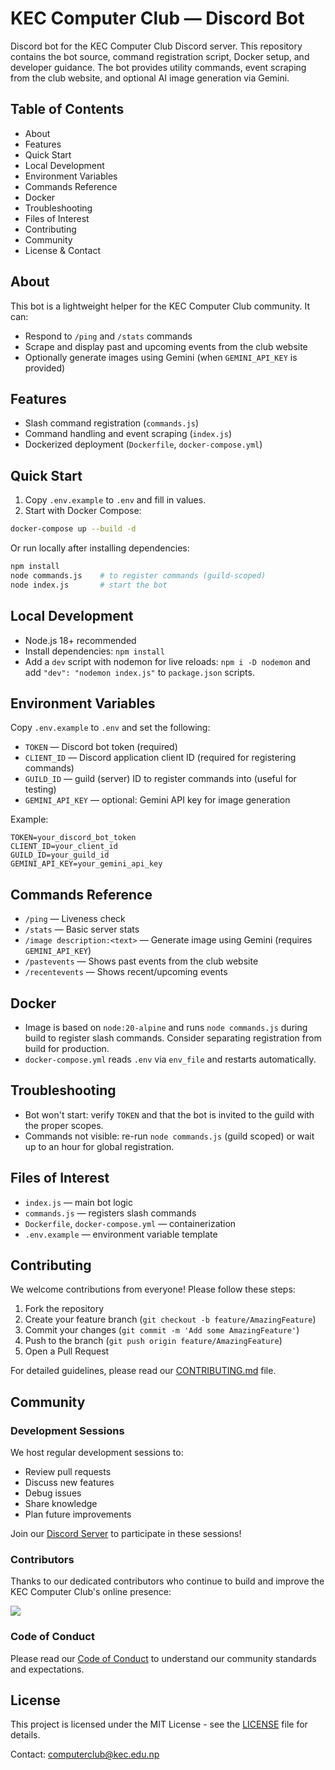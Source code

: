 # KEC Computer Club — Discord Bot

Discord bot for the KEC Computer Club Discord server. This repository contains the bot source, command registration script, Docker setup, and developer guidance. The bot provides utility commands, event scraping from the club website, and optional AI image generation via Gemini.

## Table of Contents

- About
- Features
- Quick Start
- Local Development
- Environment Variables
- Commands Reference
- Docker
- Troubleshooting
- Files of Interest
- Contributing
- Community
- License & Contact

## About

This bot is a lightweight helper for the KEC Computer Club community. It can:

- Respond to `/ping` and `/stats` commands
- Scrape and display past and upcoming events from the club website
- Optionally generate images using Gemini (when `GEMINI_API_KEY` is provided)

## Features

- Slash command registration (`commands.js`)
- Command handling and event scraping (`index.js`)
- Dockerized deployment (`Dockerfile`, `docker-compose.yml`)

## Quick Start

1. Copy `.env.example` to `.env` and fill in values.
2. Start with Docker Compose:

```bash
docker-compose up --build -d
```

Or run locally after installing dependencies:

```bash
npm install
node commands.js    # to register commands (guild-scoped)
node index.js       # start the bot
```

## Local Development

- Node.js 18+ recommended
- Install dependencies: `npm install`
- Add a `dev` script with nodemon for live reloads: `npm i -D nodemon` and add `"dev": "nodemon index.js"` to `package.json` scripts.

## Environment Variables

Copy `.env.example` to `.env` and set the following:

- `TOKEN` — Discord bot token (required)
- `CLIENT_ID` — Discord application client ID (required for registering commands)
- `GUILD_ID` — guild (server) ID to register commands into (useful for testing)
- `GEMINI_API_KEY` — optional: Gemini API key for image generation

Example:

```
TOKEN=your_discord_bot_token
CLIENT_ID=your_client_id
GUILD_ID=your_guild_id
GEMINI_API_KEY=your_gemini_api_key
```

## Commands Reference

- `/ping` — Liveness check
- `/stats` — Basic server stats
- `/image description:<text>` — Generate image using Gemini (requires `GEMINI_API_KEY`)
- `/pastevents` — Shows past events from the club website
- `/recentevents` — Shows recent/upcoming events

## Docker

- Image is based on `node:20-alpine` and runs `node commands.js` during build to register slash commands. Consider separating registration from build for production.
- `docker-compose.yml` reads `.env` via `env_file` and restarts automatically.

## Troubleshooting

- Bot won't start: verify `TOKEN` and that the bot is invited to the guild with the proper scopes.
- Commands not visible: re-run `node commands.js` (guild scoped) or wait up to an hour for global registration.

## Files of Interest

- `index.js` — main bot logic
- `commands.js` — registers slash commands
- `Dockerfile`, `docker-compose.yml` — containerization
- `.env.example` — environment variable template

## Contributing

We welcome contributions from everyone! Please follow these steps:

1. Fork the repository
2. Create your feature branch (`git checkout -b feature/AmazingFeature`)
3. Commit your changes (`git commit -m 'Add some AmazingFeature'`)
4. Push to the branch (`git push origin feature/AmazingFeature`)
5. Open a Pull Request

For detailed guidelines, please read our [CONTRIBUTING.md](CONTRIBUTING.md) file.

## Community

### Development Sessions

We host regular development sessions to:

- Review pull requests
- Discuss new features
- Debug issues
- Share knowledge
- Plan future improvements

Join our [Discord Server](https://discord.gg/neMkXj7GC3) to participate in these sessions!

### Contributors

Thanks to our dedicated contributors who continue to build and improve the KEC Computer Club's online presence:

<a href="https://github.com/computerclubkec/discord-bot/graphs/contributors">
  <img src="https://contrib.rocks/image?repo=computerclubkec/discord-bot&max=400&columns=20" />
</a>

### Code of Conduct

Please read our [Code of Conduct](CODE_OF_CONDUCT.md) to understand our community standards and expectations.

## License

This project is licensed under the MIT License - see the [LICENSE](LICENSE) file for details.

Contact: computerclub@kec.edu.np
